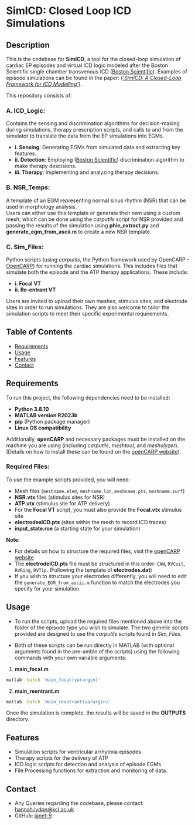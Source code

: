 
# SimICD: Closed Loop ICD Simulations


## Description

This is the codebase for **SimICD**, a tool for the closed-loop simulation of cardiac EP episodes and virtual ICD logic modeled after the Boston Scientific single chamber transvenous ICD ([Boston Scientific](https://www.bostonscientific.com/en-US/home.html)). Examples of episode simulations can be found in the paper: ([*'SimICD: A Closed-Loop Framework for ICD Modelling'*](https://arxiv.org/abs/2505.01371)). 

This repository consists of:

### A. ICD_Logic:
Contains the sensing and discrimination algorithms for decision-making during simulations, therapy prescription scripts, and calls to and from the simulator to translate the data from the EP simulations into EGMs.  
  - **i. Sensing**: Generating EGMs from simulated data and extracting key features.
  - **ii. Detection**: Employing ([Boston Scientific](https://www.bostonscientific.com/en-US/home.html)) discrimination algorithm to make therapy descisions.
  - **iii. Therapy**: Implementing and analyzing therapy decisions.

### B. NSR_Temps:
A template of an EGM representing normal sinus rhythm (NSR) that can be used in morphology analysis.  
  Users can either use this template or generate their own using a custom mesh, which can be done using the *carputils* script for NSR provided and passing the results of the simulation using **phie_extract.py** and **generate_egm_from_ascii.m** to create a new NSR template.

### C. Sim_Files:
Python scripts (using *carputils*, the Python framework used by OpenCARP - [OpenCARP](https://opencarp.org)) for running the cardiac simulations. This includes files that simulate both the episode and the ATP therapy applications. These include:
  - **i. Focal VT** 
  - **ii. Re-entrant VT**

Users are invited to upload their own meshes, stimulus sites, and electrode sites in order to run simulations. They are also welcome to tailor the simulation scripts to meet their specific experimental requirements.

## Table of Contents

- [Requirements](#requirements)
- [Usage](#usage)
- [Features](#features)
- [Contact](#contact)

## Requirements

To run this project, the following dependencies need to be installed:

- **Python 3.8.10**
- **MATLAB version R2023b**
- **pip** (Python package manager)
- **Linux OS compatibility**

Additionally, **openCARP** and necessary packages must be installed on the machine you are using (including *carputils*, *meshtool*, and *meshalyzer*).  
(Details on how to install these can be found on the [openCARP website](https://opencarp.org)).

### Required Files:
To use the example scripts provided, you will need:
- Mesh files (`meshname.elem`, `meshname.lon`, `meshname.pts`, `meshname.surf`)
- **NSR.vtx** files (stimulus sites for NSR)
- **ATP.vtx** (stimulus site for ATP delivery)
- For the **Focal VT** script, you must also provide the **Focal.vtx** stimulus site
- **electrodesICD.pts** (sites within the mesh to record ICD traces)
- **input_state.roe** (a starting state for your simulation)

**Note:**
- For details on how to structure the required files, visit the [openCARP website](https://opencarp.org).
- The **electrodeICD.pts** file must be structured in this order: `CAN`, `RVCoil`, `RVRing`, `RVTip`. (Following the template of **electrodes.dat**)
- If you wish to structure your electrodes differently, you will need to edit the `generate_EGM_from_ascii.m` function to match the electrodes you specify for your simulation.

## Usage

- To run the scripts, upload the required files mentioned above into the folder of the episode type you wish to simulate. The two generic scripts provided are designed to use the *carputils* scripts found in *Sim_Files*.  

- Both of these scripts can be run directly in MATLAB (with optional arguments found in the pre-amble of the scripts) using the following commands with your own variable arguments:

1. **main_focal.m**

```bash
matlab -batch 'main_focal(varargin)'
```
2. **main_reentrant.m**

```bash
matlab -batch 'main_reentrant(varargin)'
```

Once the simulation is complete, the results will be saved in the **OUTPUTS** directory.

## Features

- Simulation scripts for ventricular arrhytmia episodes
- Therapy scripts for the delivery of ATP
- ICD logic scripts for detection and analysis of episode EGMs 
- File Processing functions for extraction and monitoring of data. 


## Contact 
- Any Queries regarding the codebase, please contact:  [hannah.lydon@kcl.ac.uk](mailto:hannah.lydon@kcl.ac.uk)
- GitHub: [janet-9](https://github.com/janet-9)


